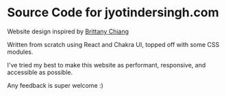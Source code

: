 # Source Code for jyotindersingh.com

Website design inspired by [Brittany Chiang](https://github.com/bchiang7)

Written from scratch using React and Chakra UI, topped off with some CSS modules.

I've tried my best to make this website as performant, responsive, and accessible as possible.

Any feedback is super welcome :)
